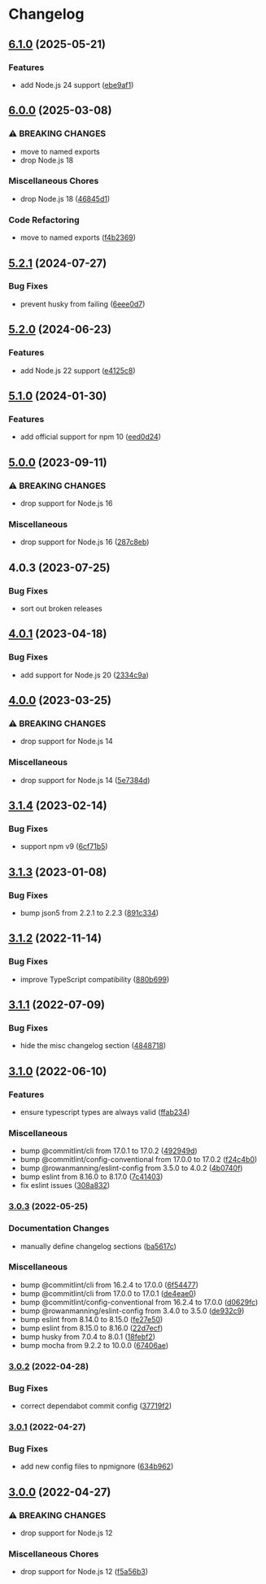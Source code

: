 # Changelog

## [6.1.0](https://github.com/rowanmanning/not-found/compare/v6.0.0...v6.1.0) (2025-05-21)


### Features

* add Node.js 24 support ([ebe9af1](https://github.com/rowanmanning/not-found/commit/ebe9af19b198f126f6f72659713edbf7e8e2df53))

## [6.0.0](https://github.com/rowanmanning/not-found/compare/v5.2.1...v6.0.0) (2025-03-08)


### ⚠ BREAKING CHANGES

* move to named exports
* drop Node.js 18

### Miscellaneous Chores

* drop Node.js 18 ([46845d1](https://github.com/rowanmanning/not-found/commit/46845d19c10f2556402fe8fe77ee3ee10df55022))


### Code Refactoring

* move to named exports ([f4b2369](https://github.com/rowanmanning/not-found/commit/f4b236949fbe6e8631003c003d6cfc982d88d8e3))

## [5.2.1](https://github.com/rowanmanning/not-found/compare/v5.2.0...v5.2.1) (2024-07-27)


### Bug Fixes

* prevent husky from failing ([6eee0d7](https://github.com/rowanmanning/not-found/commit/6eee0d781d143d7746d36eb5f043888698f76c96))

## [5.2.0](https://github.com/rowanmanning/not-found/compare/v5.1.0...v5.2.0) (2024-06-23)


### Features

* add Node.js 22 support ([e4125c8](https://github.com/rowanmanning/not-found/commit/e4125c884e4f93d2500b6e55614f24db82dd13d1))

## [5.1.0](https://github.com/rowanmanning/not-found/compare/v5.0.0...v5.1.0) (2024-01-30)


### Features

* add official support for npm 10 ([eed0d24](https://github.com/rowanmanning/not-found/commit/eed0d241a23ff8c4edd1d4994550546d03ba8417))

## [5.0.0](https://github.com/rowanmanning/not-found/compare/v4.0.3...v5.0.0) (2023-09-11)


### ⚠ BREAKING CHANGES

* drop support for Node.js 16

### Miscellaneous

* drop support for Node.js 16 ([287c8eb](https://github.com/rowanmanning/not-found/commit/287c8ebe300106e9d847032c531dd994517250fc))

## 4.0.3 (2023-07-25)


### Bug Fixes

* sort out broken releases

## [4.0.1](https://github.com/rowanmanning/not-found/compare/v4.0.0...v4.0.1) (2023-04-18)


### Bug Fixes

* add support for Node.js 20 ([2334c9a](https://github.com/rowanmanning/not-found/commit/2334c9a02555eade8306ee9201113a8f3a79b006))

## [4.0.0](https://github.com/rowanmanning/not-found/compare/v3.1.4...v4.0.0) (2023-03-25)


### ⚠ BREAKING CHANGES

* drop support for Node.js 14

### Miscellaneous

* drop support for Node.js 14 ([5e7384d](https://github.com/rowanmanning/not-found/commit/5e7384d362ec35a7e09fc30b0e04b4dba6d7c9dc))

## [3.1.4](https://github.com/rowanmanning/not-found/compare/v3.1.3...v3.1.4) (2023-02-14)


### Bug Fixes

* support npm v9 ([6cf71b5](https://github.com/rowanmanning/not-found/commit/6cf71b5e7ad450c4c834b2bcf96583794cde9b85))

## [3.1.3](https://github.com/rowanmanning/not-found/compare/v3.1.2...v3.1.3) (2023-01-08)


### Bug Fixes

* bump json5 from 2.2.1 to 2.2.3 ([891c334](https://github.com/rowanmanning/not-found/commit/891c334955355f107e7295873c01d58cec4d08ac))

## [3.1.2](https://github.com/rowanmanning/not-found/compare/v3.1.1...v3.1.2) (2022-11-14)


### Bug Fixes

* improve TypeScript compatibility ([880b699](https://github.com/rowanmanning/not-found/commit/880b69955a7c93043c360355b9a23b7a5f1eee44))

## [3.1.1](https://github.com/rowanmanning/not-found/compare/v3.1.0...v3.1.1) (2022-07-09)


### Bug Fixes

* hide the misc changelog section ([4848718](https://github.com/rowanmanning/not-found/commit/4848718950228b4cc9e3aa20a4db74817d26360b))

## [3.1.0](https://github.com/rowanmanning/not-found/compare/v3.0.3...v3.1.0) (2022-06-10)


### Features

* ensure typescript types are always valid ([ffab234](https://github.com/rowanmanning/not-found/commit/ffab23479ddf494365b331dba42b110557f4df15))


### Miscellaneous

* bump @commitlint/cli from 17.0.1 to 17.0.2 ([492949d](https://github.com/rowanmanning/not-found/commit/492949db7de92c381752647e96d9974c266875ed))
* bump @commitlint/config-conventional from 17.0.0 to 17.0.2 ([f24c4b0](https://github.com/rowanmanning/not-found/commit/f24c4b0759c3f025fb90ed2357d8bbd047ba301a))
* bump @rowanmanning/eslint-config from 3.5.0 to 4.0.2 ([4b0740f](https://github.com/rowanmanning/not-found/commit/4b0740f136e5ccc51836ba84e3f7571892bbd176))
* bump eslint from 8.16.0 to 8.17.0 ([7c41403](https://github.com/rowanmanning/not-found/commit/7c41403168682fcade49909f8a2f5733a20c2701))
* fix eslint issues ([308a832](https://github.com/rowanmanning/not-found/commit/308a832e499ea3b0568051f08f6bfc198f9921bd))

### [3.0.3](https://github.com/rowanmanning/not-found/compare/v3.0.2...v3.0.3) (2022-05-25)


### Documentation Changes

* manually define changelog sections ([ba5617c](https://github.com/rowanmanning/not-found/commit/ba5617c8e547e7dc903611fd9197cc4cc157cf80))


### Miscellaneous

* bump @commitlint/cli from 16.2.4 to 17.0.0 ([6f54477](https://github.com/rowanmanning/not-found/commit/6f544774750b383ad6ce2286b66ee6b0f651b20f))
* bump @commitlint/cli from 17.0.0 to 17.0.1 ([de4eae0](https://github.com/rowanmanning/not-found/commit/de4eae0a5b318ad94f0cd7114e6ea13920ec0628))
* bump @commitlint/config-conventional from 16.2.4 to 17.0.0 ([d0629fc](https://github.com/rowanmanning/not-found/commit/d0629fcb487eacf4bb2a89fe7598eda35725b948))
* bump @rowanmanning/eslint-config from 3.4.0 to 3.5.0 ([de932c9](https://github.com/rowanmanning/not-found/commit/de932c912e33a58f4e86f909f84398fee17f99fe))
* bump eslint from 8.14.0 to 8.15.0 ([fe27e50](https://github.com/rowanmanning/not-found/commit/fe27e505d5c48deff236b5df6556931cc6a9cf4f))
* bump eslint from 8.15.0 to 8.16.0 ([22d7ecf](https://github.com/rowanmanning/not-found/commit/22d7ecf5c8231d417c372ba95545a6f67915045f))
* bump husky from 7.0.4 to 8.0.1 ([18febf2](https://github.com/rowanmanning/not-found/commit/18febf244741653255d0ce7696f7383ffa056934))
* bump mocha from 9.2.2 to 10.0.0 ([67406ae](https://github.com/rowanmanning/not-found/commit/67406ae69faa27a9f777c17f70307aa79dc84923))

### [3.0.2](https://github.com/rowanmanning/not-found/compare/v3.0.1...v3.0.2) (2022-04-28)


### Bug Fixes

* correct dependabot commit config ([37719f2](https://github.com/rowanmanning/not-found/commit/37719f22acc0bb67745ef3e845fb99ee159e36be))

### [3.0.1](https://github.com/rowanmanning/not-found/compare/v3.0.0...v3.0.1) (2022-04-27)


### Bug Fixes

* add new config files to npmignore ([634b962](https://github.com/rowanmanning/not-found/commit/634b96254de87cb649d94981cffcc80314703da7))

## [3.0.0](https://github.com/rowanmanning/not-found/compare/v2.1.0...v3.0.0) (2022-04-27)


### ⚠ BREAKING CHANGES

* drop support for Node.js 12

### Miscellaneous Chores

* drop support for Node.js 12 ([f5a56b3](https://github.com/rowanmanning/not-found/commit/f5a56b3b98a17201e3420ae055c9c363d379fd0b))
